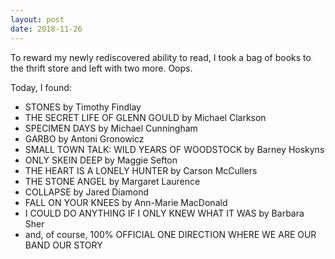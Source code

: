 ```yaml
---
layout: post
date: 2018-11-26
---
```


To reward my newly rediscovered ability to read, I took a bag of books to the thrift store and left with two more. Oops. 

Today, I found:
- STONES by Timothy Findlay
- THE SECRET LIFE OF GLENN GOULD by Michael Clarkson
- SPECIMEN DAYS by Michael Cunningham
- GARBO by Antoni Gronowicz
- SMALL TOWN TALK: WILD YEARS OF WOODSTOCK by Barney Hoskyns
- ONLY SKEIN DEEP by Maggie Sefton
- THE HEART IS A LONELY HUNTER by Carson McCullers
- THE STONE ANGEL by Margaret Laurence
- COLLAPSE by Jared Diamond
- FALL ON YOUR KNEES by Ann-Marie MacDonald
- I COULD DO ANYTHING IF I ONLY KNEW WHAT IT WAS by Barbara Sher
- and, of course, 100% OFFICIAL ONE DIRECTION WHERE WE ARE OUR BAND OUR STORY

